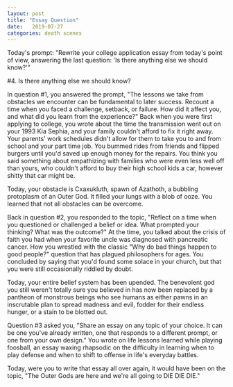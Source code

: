 ```yaml
---
layout: post
title: "Essay Question"
date:   2019-07-27
categories: death scenes
---
```

Today's prompt: "Rewrite your college application essay from today's point of view, answering the last question: 'Is there anything else we should know?'"

#4. Is there anything else we should know?

In question #1, you answered the prompt, "The lessons we take from obstacles we encounter can be fundamental to later success. Recount a time when you faced a challenge, setback, or failure. How did it affect you, and what did you learn from the experience?" Back when you were first applying to college, you wrote about the time the transmission went out on your 1993 Kia Sephia, and your family couldn't afford to fix it right away. Your parents' work schedules didn't allow for them to take you to and from school and your part time job. You bummed rides from friends and flipped burgers until you'd saved up enough money for the repairs. You think you said something about empathizing with families who were even less well off than yours, who couldn't afford to buy their high school kids a car, however shitty that car might be.

Today, your obstacle is Cxaxukluth, spawn of Azathoth, a bubbling protoplasm of an Outer God. It filled your lungs with a blob of ooze. You learned that not all obstacles can be overcome.

Back in question #2, you responded to the topic, "Reflect on a time when you questioned or challenged a belief or idea. What prompted your thinking? What was the outcome?" At the time, you talked about the crisis of faith you had when your favorite uncle was diagnosed with pancreatic cancer. How you wrestled with the classic "Why do bad things happen to good people?" question that has plagued philosophers for ages. You concluded by saying that you'd found some solace in your church, but that you were still occasionally riddled by doubt.

Today, your entire belief system has been upended. The benevolent god you still weren't totally sure you believed in has now been replaced by a pantheon of monstrous beings who see humans as either pawns in an inscrutable plan to spread madness and evil, fodder for their endless hunger, or a stain to be blotted out.

Question #3 asked you, "Share an essay on any topic of your choice. It can be one you've already written, one that responds to a different prompt, or one from your own design." You wrote on life lessons learned while playing foosball, an essay waxing rhapsodic on the difficulty in learning when to play defense and when to shift to offense in life's everyday battles.

Today, were you to write that essay all over again, it would have been on the topic, "The Outer Gods are here and we're all going to DIE DIE DIE."
